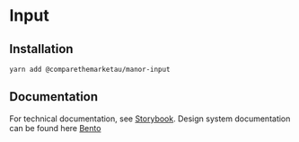 # Input

## Installation

`yarn add @comparethemarketau/manor-input`


## Documentation

For technical documentation, see [Storybook](https://services.dev.comparethemarket.cloud/manor/?path=/docs/components-input--input).
Design system documentation can be found here [Bento](https://zeroheight.com/9942937b5/p/6771ac-text-field/b/97d6bd)

